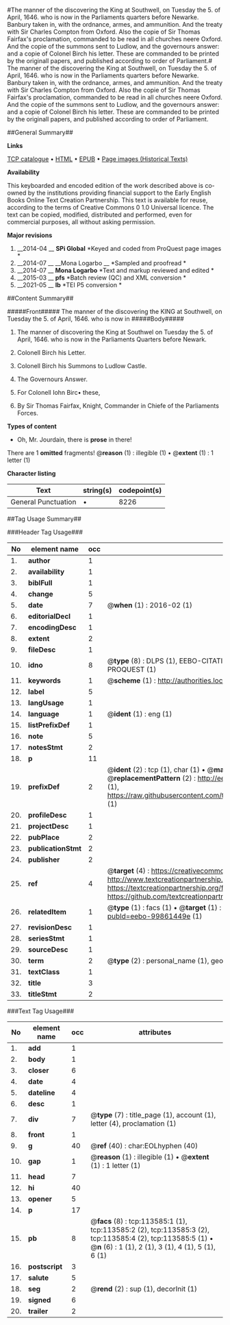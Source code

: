 #The manner of the discovering the King at Southwell, on Tuesday the 5. of April, 1646. who is now in the Parliaments quarters before Newarke. Banbury taken in, with the ordnance, armes, and ammunition. And the treaty with Sir Charles Compton from Oxford. Also the copie of Sir Thomas Fairfax's proclamation, commanded to be read in all churches neere Oxford. And the copie of the summons sent to Ludlow, and the governours answer: and a copie of Colonel Birch his letter. These are commanded to be printed by the originall papers, and published according to order of Parliament.#
The manner of the discovering the King at Southwell, on Tuesday the 5. of April, 1646. who is now in the Parliaments quarters before Newarke. Banbury taken in, with the ordnance, armes, and ammunition. And the treaty with Sir Charles Compton from Oxford. Also the copie of Sir Thomas Fairfax's proclamation, commanded to be read in all churches neere Oxford. And the copie of the summons sent to Ludlow, and the governours answer: and a copie of Colonel Birch his letter. These are commanded to be printed by the originall papers, and published according to order of Parliament.

##General Summary##

**Links**

[TCP catalogue](http://www.ota.ox.ac.uk/tcp/)  • 
[HTML](http://tei.it.ox.ac.uk/tcp/Texts-HTML/free/A89/A89488.html)  • 
[EPUB](http://tei.it.ox.ac.uk/tcp/Texts-EPUB/free/A89/A89488.epub) • 
[Page images (Historical Texts)](https://historicaltexts.jisc.ac.uk/eebo-99861449e)

**Availability**

This keyboarded and encoded edition of the work described above is co-owned by the
    institutions providing financial support to the Early English Books Online Text Creation
    Partnership. This text is available for reuse, according to the terms of  Creative Commons 0 1.0 Universal
    licence. The text can be copied, modified, distributed and performed, even for commercial
    purposes, all without asking permission.

**Major revisions**

1. __2014-04 __ __SPi Global__ *Keyed and coded from ProQuest page images *
1. __2014-07 __ __Mona Logarbo __ *Sampled and proofread *
1. __2014-07 __ __Mona Logarbo__ *Text and markup reviewed and edited *
1. __2015-03 __ __pfs__ *Batch review (QC) and XML conversion *
1. __2021-05 __ __lb__ *TEI P5 conversion *

##Content Summary##

#####Front#####
The manner of the discovering the KING at Southwell, on Tuesday the 5. of April, 1646. who is now in
#####Body#####

1. The manner of discovering the King at Southwel on Tuesday the 5. of April, 1646. who is now in the Parliaments Quarters before Newark.

1. Colonell Birch his Letter.

1. Colonell Birch his Summons to Ludlow Castle.

1. The Governours Answer.

1. For Colonell Iohn Birc• these,

1. By Sir Thomas Fairfax, Knight, Commander in Chiefe of the Parliaments Forces.

**Types of content**

  * Oh, Mr. Jourdain, there is **prose** in there!

There are 1 **omitted** fragments! 
 @__reason__ (1) : illegible (1)  •  @__extent__ (1) : 1 letter (1)

**Character listing**


|Text|string(s)|codepoint(s)|
|---|---|---|
|General Punctuation|•|8226|

##Tag Usage Summary##

###Header Tag Usage###

|No|element name|occ|attributes|
|---|---|---|---|
|1.|__author__|1||
|2.|__availability__|1||
|3.|__biblFull__|1||
|4.|__change__|5||
|5.|__date__|7| @__when__ (1) : 2016-02 (1)|
|6.|__editorialDecl__|1||
|7.|__encodingDesc__|1||
|8.|__extent__|2||
|9.|__fileDesc__|1||
|10.|__idno__|8| @__type__ (8) : DLPS (1), EEBO-CITATION (1), VID (1), EEBO-PROQUEST (1), STC (3), PROQUEST (1)|
|11.|__keywords__|1| @__scheme__ (1) : http://authorities.loc.gov/ (1)|
|12.|__label__|5||
|13.|__langUsage__|1||
|14.|__language__|1| @__ident__ (1) : eng (1)|
|15.|__listPrefixDef__|1||
|16.|__note__|5||
|17.|__notesStmt__|2||
|18.|__p__|11||
|19.|__prefixDef__|2| @__ident__ (2) : tcp (1), char (1)  •  @__matchPattern__ (2) : ([0-9\-]+):([0-9IVX]+) (1), (.+) (1)  •  @__replacementPattern__ (2) : http://eebo.chadwyck.com/downloadtiff?vid=$1&page=$2 (1), https://raw.githubusercontent.com/textcreationpartnership/Texts/master/tcpchars.xml#$1 (1)|
|20.|__profileDesc__|1||
|21.|__projectDesc__|1||
|22.|__pubPlace__|2||
|23.|__publicationStmt__|2||
|24.|__publisher__|2||
|25.|__ref__|4| @__target__ (4) : https://creativecommons.org/publicdomain/zero/1.0/ (1), http://www.textcreationpartnership.org/docs/. (1), https://textcreationpartnership.org/faq/#faq05 (1), https://github.com/textcreationpartnership (1)|
|26.|__relatedItem__|1| @__type__ (1) : facs (1)  •  @__target__ (1) : https://data.historicaltexts.jisc.ac.uk/view?pubId=eebo-99861449e (1)|
|27.|__revisionDesc__|1||
|28.|__seriesStmt__|1||
|29.|__sourceDesc__|1||
|30.|__term__|2| @__type__ (2) : personal_name (1), geographic_name (1)|
|31.|__textClass__|1||
|32.|__title__|3||
|33.|__titleStmt__|2||


###Text Tag Usage###

|No|element name|occ|attributes|
|---|---|---|---|
|1.|__add__|1||
|2.|__body__|1||
|3.|__closer__|6||
|4.|__date__|4||
|5.|__dateline__|4||
|6.|__desc__|1||
|7.|__div__|7| @__type__ (7) : title_page (1), account (1), letter (4), proclamation (1)|
|8.|__front__|1||
|9.|__g__|40| @__ref__ (40) : char:EOLhyphen (40)|
|10.|__gap__|1| @__reason__ (1) : illegible (1)  •  @__extent__ (1) : 1 letter (1)|
|11.|__head__|7||
|12.|__hi__|40||
|13.|__opener__|5||
|14.|__p__|17||
|15.|__pb__|8| @__facs__ (8) : tcp:113585:1 (1), tcp:113585:2 (2), tcp:113585:3 (2), tcp:113585:4 (2), tcp:113585:5 (1)  •  @__n__ (6) : 1 (1), 2 (1), 3 (1), 4 (1), 5 (1), 6 (1)|
|16.|__postscript__|3||
|17.|__salute__|5||
|18.|__seg__|2| @__rend__ (2) : sup (1), decorInit (1)|
|19.|__signed__|6||
|20.|__trailer__|2||
